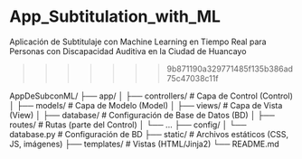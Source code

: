 # App_Subtitulation_with_ML
Aplicación de Subtitulaje con Machine Learning en Tiempo Real para Personas con Discapacidad Auditiva en la Ciudad de Huancayo
>>>>>>> 9b871190a329771485f135b386ad75c47038c11f
>>>>>>> 
AppDeSubconML/
├── app/
│   ├── controllers/       # Capa de Control (Control)
│   ├── models/            # Capa de Modelo (Model)
│   ├── views/             # Capa de Vista (View)
│   ├── database/          # Configuración de Base de Datos (BD)
│   ├── routes/            # Rutas (parte del Control)
│   └── ...
├── config/
│   └── database.py        # Configuración de BD
├── static/                # Archivos estáticos (CSS, JS, imágenes)
├── templates/             # Vistas (HTML/Jinja2)
└── README.md
